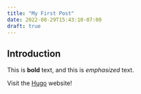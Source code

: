 ```yaml
---
title: "My First Post"
date: 2022-08-29T15:43:10-07:00
draft: true
---
```


## Introduction

This is **bold** text, and this is *emphasized* text.

Visit the [Hugo](https://gohugo.io) website!
